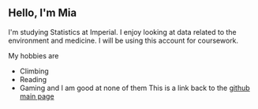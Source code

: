 
## Hello, I'm Mia

I'm studying Statistics at Imperial. I enjoy looking at data related to the environment and medicine. I will be using this account for coursework.

My hobbies are
- Climbing
- Reading
- Gaming
and I am good at none of them
This is a link back to the [github main page](https://github.com/)
<!--
**mia325/mia325** is a ✨ _special_ ✨ repository because its `README.md` (this file) appears on your GitHub profile.

Here are some ideas to get you started:

- 🔭 I’m currently working on ...
- 🌱 I’m currently learning ...
- 👯 I’m looking to collaborate on ...
- 🤔 I’m looking for help with ...
- 💬 Ask me about ...
- 📫 How to reach me: ...
- 😄 Pronouns: ...
- ⚡ Fun fact: ...
-->
